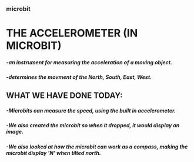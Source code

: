 ### microbit
# THE ACCELEROMETER (IN MICROBIT)
##### -an instrument for measuring the acceleration of a moving object.
##### -determines the movment of the North, South, East, West.

## WHAT WE HAVE DONE TODAY:
##### -Microbits can measure the speed, using the built in accelerometer. 
##### -We also created the microbit so when it dropped, it would display an image.
##### -We also looked at how the microbit can work as a compass, making the microbit display 'N' when tilted north.

